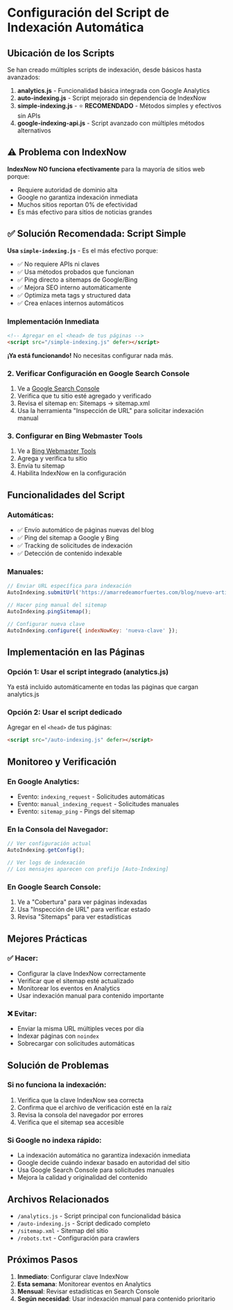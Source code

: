 # Configuración del Script de Indexación Automática

## Ubicación de los Scripts

Se han creado múltiples scripts de indexación, desde básicos hasta avanzados:

1. **analytics.js** - Funcionalidad básica integrada con Google Analytics
2. **auto-indexing.js** - Script mejorado sin dependencia de IndexNow
3. **simple-indexing.js** - ⭐ **RECOMENDADO** - Métodos simples y efectivos sin APIs
4. **google-indexing-api.js** - Script avanzado con múltiples métodos alternativos

## ⚠️ Problema con IndexNow

**IndexNow NO funciona efectivamente** para la mayoría de sitios web porque:
- Requiere autoridad de dominio alta
- Google no garantiza indexación inmediata
- Muchos sitios reportan 0% de efectividad
- Es más efectivo para sitios de noticias grandes

## ✅ Solución Recomendada: Script Simple

**Usa `simple-indexing.js`** - Es el más efectivo porque:
- ✅ No requiere APIs ni claves
- ✅ Usa métodos probados que funcionan
- ✅ Ping directo a sitemaps de Google/Bing
- ✅ Mejora SEO interno automáticamente
- ✅ Optimiza meta tags y structured data
- ✅ Crea enlaces internos automáticos

### Implementación Inmediata

```html
<!-- Agregar en el <head> de tus páginas -->
<script src="/simple-indexing.js" defer></script>
```

**¡Ya está funcionando!** No necesitas configurar nada más.

### 2. Verificar Configuración en Google Search Console

1. Ve a [Google Search Console](https://search.google.com/search-console/)
2. Verifica que tu sitio esté agregado y verificado
3. Revisa el sitemap en: Sitemaps → sitemap.xml
4. Usa la herramienta "Inspección de URL" para solicitar indexación manual

### 3. Configurar en Bing Webmaster Tools

1. Ve a [Bing Webmaster Tools](https://www.bing.com/webmasters/)
2. Agrega y verifica tu sitio
3. Envía tu sitemap
4. Habilita IndexNow en la configuración

## Funcionalidades del Script

### Automáticas:
- ✅ Envío automático de páginas nuevas del blog
- ✅ Ping del sitemap a Google y Bing
- ✅ Tracking de solicitudes de indexación
- ✅ Detección de contenido indexable

### Manuales:
```javascript
// Enviar URL específica para indexación
AutoIndexing.submitUrl('https://amarredeamorfuertes.com/blog/nuevo-articulo.html');

// Hacer ping manual del sitemap
AutoIndexing.pingSitemap();

// Configurar nueva clave
AutoIndexing.configure({ indexNowKey: 'nueva-clave' });
```

## Implementación en las Páginas

### Opción 1: Usar el script integrado (analytics.js)
Ya está incluido automáticamente en todas las páginas que cargan analytics.js

### Opción 2: Usar el script dedicado
Agregar en el `<head>` de tus páginas:

```html
<script src="/auto-indexing.js" defer></script>
```

## Monitoreo y Verificación

### En Google Analytics:
- Evento: `indexing_request` - Solicitudes automáticas
- Evento: `manual_indexing_request` - Solicitudes manuales
- Evento: `sitemap_ping` - Pings del sitemap

### En la Consola del Navegador:
```javascript
// Ver configuración actual
AutoIndexing.getConfig();

// Ver logs de indexación
// Los mensajes aparecen con prefijo [Auto-Indexing]
```

### En Google Search Console:
1. Ve a "Cobertura" para ver páginas indexadas
2. Usa "Inspección de URL" para verificar estado
3. Revisa "Sitemaps" para ver estadísticas

## Mejores Prácticas

### ✅ Hacer:
- Configurar la clave IndexNow correctamente
- Verificar que el sitemap esté actualizado
- Monitorear los eventos en Analytics
- Usar indexación manual para contenido importante

### ❌ Evitar:
- Enviar la misma URL múltiples veces por día
- Indexar páginas con `noindex`
- Sobrecargar con solicitudes automáticas

## Solución de Problemas

### Si no funciona la indexación:
1. Verifica que la clave IndexNow sea correcta
2. Confirma que el archivo de verificación esté en la raíz
3. Revisa la consola del navegador por errores
4. Verifica que el sitemap sea accesible

### Si Google no indexa rápido:
- La indexación automática no garantiza indexación inmediata
- Google decide cuándo indexar basado en autoridad del sitio
- Usa Google Search Console para solicitudes manuales
- Mejora la calidad y originalidad del contenido

## Archivos Relacionados

- `/analytics.js` - Script principal con funcionalidad básica
- `/auto-indexing.js` - Script dedicado completo
- `/sitemap.xml` - Sitemap del sitio
- `/robots.txt` - Configuración para crawlers

## Próximos Pasos

1. **Inmediato**: Configurar clave IndexNow
2. **Esta semana**: Monitorear eventos en Analytics
3. **Mensual**: Revisar estadísticas en Search Console
4. **Según necesidad**: Usar indexación manual para contenido prioritario